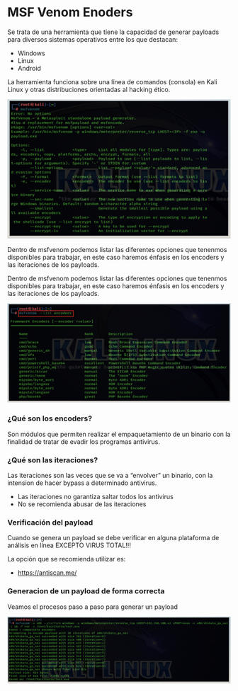 # MSF Venom Enoders
Se trata de una herramienta que tiene la capacidad de generar payloads para diversos sistemas operativos entre los que destacan:

* Windows
* Linux
* Android

La herramienta funciona sobre una línea de comandos (consola) en Kali Linux y otras distribuciones orientadas al hacking ético.

![](Pic/1.png)

Dentro de msfvenom podemos listar las diferentes opciones que tenenmos disponibles para trabajar, en este caso haremos énfasis en los encoders y las iteraciones de los payloads.

Dentro de msfvenom podemos listar las diferentes opciones que tenenmos disponibles para trabajar, en este caso haremos énfasis en los encoders y las iteraciones de los payloads.

![](Pic/2.png)

### ¿Qué son los encoders?
Son módulos que permiten realizar el empaquetamiento de un binario con la finalidad de tratar de evadir los programas antivirus.

### ¿Qué son las iteraciones?
Las iteraciones son las veces que se va a “envolver” un binario, con la intension de hacer bypass a determinado antivirus.

* Las iteraciones no garantiza saltar todos los antivirus
* No se recomienda abusar de las iteraciones

### Verificación del payload
Cuando se genera un payload se debe verificar en alguna plataforma de análisis en línea EXCEPTO VIRUS TOTAL!!!

La opción que se recomienda utilizar es:

* https://antiscan.me/

### Generacion de un payload de forma correcta
Veamos el procesos paso a paso para generar un payload

![](Pic/3.png)













